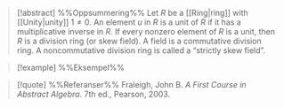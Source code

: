
> [!abstract] %%Oppsummering%%
> Let $R$ be a [[Ring|ring]] with [[Unity|unity]] $1 \neq 0$. An element $u$ in $R$ is a unit of $R$ if it has a multiplicative inverse in $R$. If every nonzero element of $R$ is a unit, then $R$ is a division ring (or skew field). A field is a commutative division ring. A noncommutative division ring is called a “strictly skew field”.

> [!example] %%Eksempel%%
> 

> [!quote] %%Referanser%%
> Fraleigh, John B. _A First Course in Abstract Algebra_. 7th ed., Pearson, 2003.